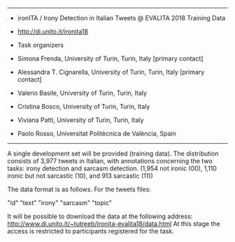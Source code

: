 ********************************************************************************************
* ironITA / Irony Detection in Italian Tweets @ EVALITA 2018 Training Data

* http://di.unito.it/ironita18

* Task organizers
* Simona Frenda, University of Turin, Turin, Italy [primary contact]
* Alessandra T. Cignarella, University of Turin, Turin, Italy [primary contact]
* Valerio Basile, University of Turin, Turin, Italy
* Cristina Bosco, University of Turin, Turin, Italy
* Viviana Patti, University of Turin, Turin, Italy
* Paolo Rosso, Universitat Politècnica de València, Spain
********************************************************************************************

A single development set will be provided (training data).
The distribution consists of 3,977 tweets in Italian, with annotations concerning the two tasks: irony detection and sarcasm detection.
(1,954 not ironic (00), 1,110 ironic but not sarcastic (10), and 913 sarcastic (11))


The data format is as follows. For the tweets files:

"id"     "text"     "irony"     "sarcasm"     "topic"    


		
It will be possible to download the data at the following address: 
http://www.di.unito.it/~tutreeb/ironita-evalita18/data.html
At this stage the access is restricted to participants registered for the task.

